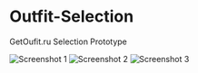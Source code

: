 # Outfit-Selection
GetOufit.ru Selection Prototype

![Screenshot 1](https://github.com/dbystruev/Outfit-Selection/blob/master/Outfit%20Selection/Resources/Screenshots/Screen1.png?raw=true)
![Screenshot 2](https://github.com/dbystruev/Outfit-Selection/blob/master/Outfit%20Selection/Resources/Screenshots/Screen2.png?raw=true)
![Screenshot 3](https://github.com/dbystruev/Outfit-Selection/blob/master/Outfit%20Selection/Resources/Screenshots/Screen3.png?raw=true)
